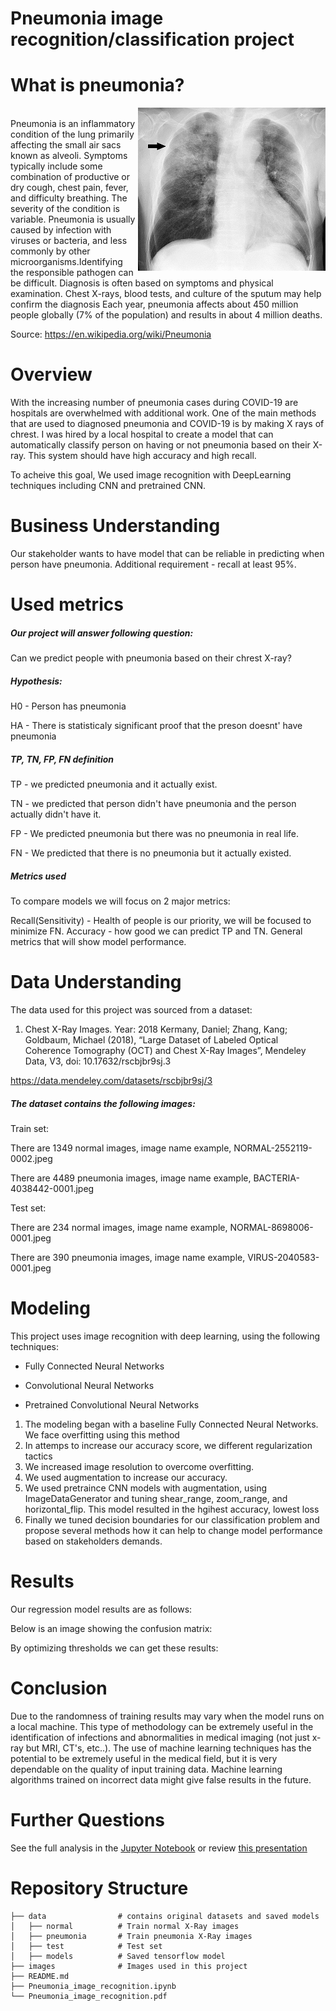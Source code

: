 # Pneumonia image recognition/classification project

# What is pneumonia?

<img src='https://github.com/314ka4y/Image_classification/blob/main/img/300_pneu.png' width=300 align='right'/>
<br>
Pneumonia is an inflammatory condition of the lung primarily affecting the small air sacs known as alveoli. Symptoms typically include some combination of productive or dry cough, chest pain, fever, and difficulty breathing. The severity of the condition is variable.
Pneumonia is usually caused by infection with viruses or bacteria, and less commonly by other microorganisms.Identifying the responsible pathogen can be difficult. Diagnosis is often based on symptoms and physical examination. Chest X-rays, blood tests, and culture of the sputum may help confirm the diagnosis
Each year, pneumonia affects about 450 million people globally (7% of the population) and results in about 4 million deaths.

Source: https://en.wikipedia.org/wiki/Pneumonia 


# Overview
With the increasing number of pneumonia cases during COVID-19 are hospitals are overwhelmed with additional work. One of the main methods that are used to diagnosed pneumonia and COVID-19 is by making X rays of chrest. I was hired by a local hospital to create a model that can automatically classify person on having or not pneumonia based on their X-ray. This system should have high accuracy and high recall.

To acheive this goal, We used image recognition with DeepLearning techniques including CNN and pretrained CNN.


# Business Understanding
Our stakeholder wants to have model that can be reliable in predicting when person have pneumonia.
Additional requirement - recall at least 95%.

# Used metrics
##### Our project will answer following question:
Can we predict people with pneumonia based on their chrest X-ray?

##### Hypothesis:
H0 - Person has pneumonia

HA - There is statisticaly significant proof that the preson doesnt' have pneumonia

##### TP, TN, FP, FN definition
TP - we predicted pneumonia and it actually exist.

TN - we predicted that person didn't have pneumonia and the person actually didn't have it.

FP - We predicted pneumonia but there was no pneumonia in real life.

FN - We predicted that there is no pneumonia but it actually existed.

##### Metrics used
To compare models we will focus on 2 major metrics:

Recall(Sensitivity) - Health of people is our priority, we will be focused to minimize FN.
Accuracy - how good we can predict TP and TN. General metrics that will show model performance.


# Data Understanding
The data used for this project was sourced from a dataset:

1) Chest X-Ray Images. Year: 2018 Kermany, Daniel; Zhang, Kang; Goldbaum, Michael (2018), “Large Dataset of Labeled Optical Coherence Tomography (OCT) and Chest X-Ray Images”, Mendeley Data, V3, doi: 10.17632/rscbjbr9sj.3

https://data.mendeley.com/datasets/rscbjbr9sj/3

##### The dataset contains the following images:

Train set:

There are 1349 normal images, image name example, NORMAL-2552119-0002.jpeg

There are 4489 pneumonia images, image name example, BACTERIA-4038442-0001.jpeg

Test set:

There are 234 normal images, image name example, NORMAL-8698006-0001.jpeg

There are 390 pneumonia images, image name example, VIRUS-2040583-0001.jpeg


# Modeling

This project uses image recognition with deep learning, using the following techniques:

- Fully Connected Neural Networks

- Convolutional Neural Networks

- Pretrained Convolutional Neural Networks

1. The modeling began with a baseline Fully Connected Neural Networks. We face overfitting using this method 
2. In attemps to increase our accuracy score, we different regularization tactics 
3. We increased image resolution to overcome overfitting.
4. We used  augmentation to increase our accuracy. 
5. We used pretraince CNN models with augmentation, using ImageDataGenerator and tuning shear_range, zoom_range, and horizontal_flip. This model resulted in the hgihest accuracy, lowest loss
6. Finally we tuned decision boundaries for our classification problem and propose several methods how it can help to change model performance based on stakeholders demands. 

#  Results
Our regression model results are as follows:




Below is an image showing the confusion matrix:



By optimizing thresholds we can get these results:



# Conclusion
Due to the randomness of training results may vary when the model runs on a local machine.
This type of methodology can be extremely useful in the identification of infections and abnormalities in medical imaging (not just x-ray but MRI, CT's, etc..). The use of machine learning techniques has the potential to be extremely useful in the medical field, but it is very dependable on the quality of input training data. Machine learning algorithms trained on incorrect data might give false results in the future. 


# Further Questions
See the full analysis in the [Jupyter Notebook](https://github.com/314ka4y/Image_classification/blob/main/Project_classification.ipynb) or review [this presentation]()


# Repository Structure
```
├── data                # contains original datasets and saved models
│   ├── normal          # Train normal X-Ray images 
│   ├── pneumonia       # Train pneumonia X-Ray images
│   ├── test            # Test set 
│   ├── models          # Saved tensorflow model
├── images              # Images used in this project
├── README.md
├── Pneumonia_image_recognition.ipynb
└── Pneumonia_image_recognition.pdf